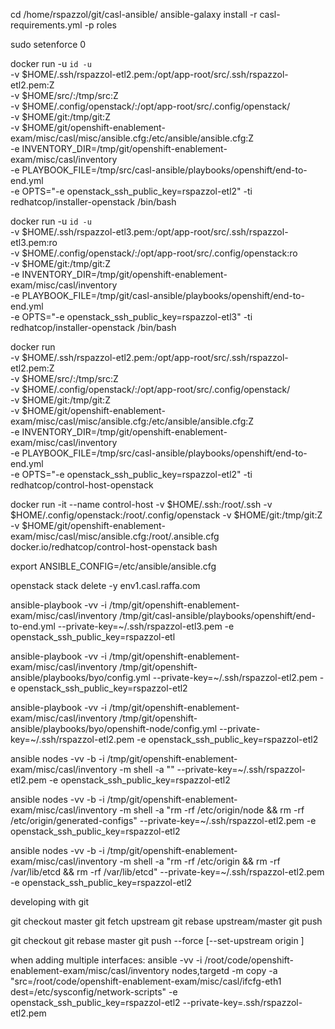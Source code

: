 
cd /home/rspazzol/git/casl-ansible/
ansible-galaxy install -r casl-requirements.yml -p roles

sudo setenforce 0

docker run -u `id -u` \
      -v $HOME/.ssh/rspazzol-etl2.pem:/opt/app-root/src/.ssh/rspazzol-etl2.pem:Z \
      -v $HOME/src/:/tmp/src:Z \
      -v $HOME/.config/openstack/:/opt/app-root/src/.config/openstack/ \
      -v $HOME/git:/tmp/git:Z \
      -v $HOME/git/openshift-enablement-exam/misc/casl/misc/ansible.cfg:/etc/ansible/ansible.cfg:Z \
      -e INVENTORY_DIR=/tmp/git/openshift-enablement-exam/misc/casl/inventory \
      -e PLAYBOOK_FILE=/tmp/src/casl-ansible/playbooks/openshift/end-to-end.yml \
      -e OPTS="-e openstack_ssh_public_key=rspazzol-etl2" -ti \
      redhatcop/installer-openstack /bin/bash
      
docker run -u `id -u` \
      -v $HOME/.ssh/rspazzol-etl3.pem:/opt/app-root/src/.ssh/rspazzol-etl3.pem:ro \
      -v $HOME/.config/openstack/:/opt/app-root/src/.config/openstack:ro \
      -v $HOME/git:/tmp/git:Z \
      -e INVENTORY_DIR=/tmp/git/openshift-enablement-exam/misc/casl/inventory \
      -e PLAYBOOK_FILE=/tmp/git/casl-ansible/playbooks/openshift/end-to-end.yml \
      -e OPTS="-e openstack_ssh_public_key=rspazzol-etl3" -ti \
      redhatcop/installer-openstack /bin/bash      
      
docker run \
      -v $HOME/.ssh/rspazzol-etl2.pem:/opt/app-root/src/.ssh/rspazzol-etl2.pem:Z \
      -v $HOME/src/:/tmp/src:Z \
      -v $HOME/.config/openstack/:/opt/app-root/src/.config/openstack/ \
      -v $HOME/git:/tmp/git:Z \
      -v $HOME/git/openshift-enablement-exam/misc/casl/misc/ansible.cfg:/etc/ansible/ansible.cfg:Z \
      -e INVENTORY_DIR=/tmp/git/openshift-enablement-exam/misc/casl/inventory \
      -e PLAYBOOK_FILE=/tmp/src/casl-ansible/playbooks/openshift/end-to-end.yml \
      -e OPTS="-e openstack_ssh_public_key=rspazzol-etl2" -ti \
      redhatcop/control-host-openstack     
      
docker run -it --name control-host -v $HOME/.ssh:/root/.ssh -v $HOME/.config/openstack:/root/.config/openstack -v $HOME/git:/tmp/git:Z -v $HOME/git/openshift-enablement-exam/misc/casl/misc/ansible.cfg:/root/.ansible.cfg docker.io/redhatcop/control-host-openstack bash      

export ANSIBLE_CONFIG=/etc/ansible/ansible.cfg

openstack stack delete -y env1.casl.raffa.com

ansible-playbook -vv -i /tmp/git/openshift-enablement-exam/misc/casl/inventory   /tmp/git/casl-ansible/playbooks/openshift/end-to-end.yml --private-key=~/.ssh/rspazzol-etl3.pem -e openstack_ssh_public_key=rspazzol-etl

ansible-playbook -vv -i /tmp/git/openshift-enablement-exam/misc/casl/inventory   /tmp/git/openshift-ansible/playbooks/byo/config.yml --private-key=~/.ssh/rspazzol-etl2.pem -e openstack_ssh_public_key=rspazzol-etl2

ansible-playbook -vv -i /tmp/git/openshift-enablement-exam/misc/casl/inventory   /tmp/git/openshift-ansible/playbooks/byo/openshift-node/config.yml --private-key=~/.ssh/rspazzol-etl2.pem -e openstack_ssh_public_key=rspazzol-etl2

ansible nodes -vv -b -i /tmp/git/openshift-enablement-exam/misc/casl/inventory -m shell -a "<command>" --private-key=~/.ssh/rspazzol-etl2.pem -e openstack_ssh_public_key=rspazzol-etl2

ansible nodes -vv -b -i /tmp/git/openshift-enablement-exam/misc/casl/inventory -m shell -a "rm -rf /etc/origin/node && rm -rf /etc/origin/generated-configs" --private-key=~/.ssh/rspazzol-etl2.pem -e openstack_ssh_public_key=rspazzol-etl2

ansible nodes -vv -b -i /tmp/git/openshift-enablement-exam/misc/casl/inventory -m shell -a "rm -rf /etc/origin && rm -rf /var/lib/etcd && rm -rf /var/lib/etcd" --private-key=~/.ssh/rspazzol-etl2.pem -e openstack_ssh_public_key=rspazzol-etl2







developing with git

git checkout master
git fetch upstream
git rebase upstream/master
git push

git checkout <branch>
git rebase master
git push --force [--set-upstream origin <branch>]

when adding multiple interfaces:
ansible -vv -i /root/code/openshift-enablement-exam/misc/casl/inventory nodes,targetd -m copy -a "src=/root/code/openshift-enablement-exam/misc/casl/ifcfg-eth1 dest=/etc/sysconfig/network-scripts" -e openstack_ssh_public_key=rspazzol-etl2 --private-key=.ssh/rspazzol-etl2.pem